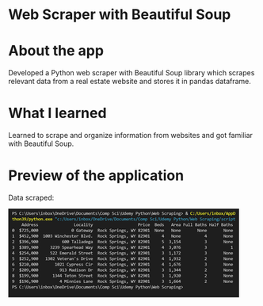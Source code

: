 # Web Scraper with Beautiful Soup

# About the app

Developed a Python web scraper with Beautiful Soup library which scrapes relevant data from a real estate website and stores it in pandas dataframe.

# What I learned

Learned to scrape and organize information from websites and got familiar with Beautiful Soup.

# Preview of the application

Data scraped:

![Data preview](Picture1.png?raw=true)

